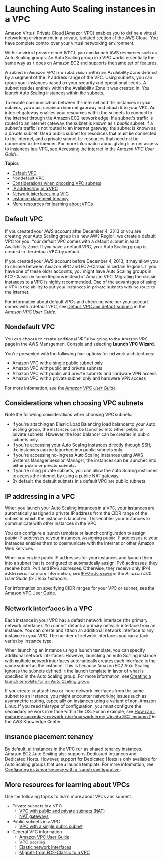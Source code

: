 # Launching Auto Scaling instances in a VPC<a name="asg-in-vpc"></a>

Amazon Virtual Private Cloud \(Amazon VPC\) enables you to define a virtual networking environment in a private, isolated section of the AWS Cloud\. You have complete control over your virtual networking environment\.

Within a virtual private cloud \(VPC\), you can launch AWS resources such as Auto Scaling groups\. An Auto Scaling group in a VPC works essentially the same way as it does on Amazon EC2 and supports the same set of features\.

A subnet in Amazon VPC is a subdivision within an Availability Zone defined by a segment of the IP address range of the VPC\. Using subnets, you can group your instances based on your security and operational needs\. A subnet resides entirely within the Availability Zone it was created in\. You launch Auto Scaling instances within the subnets\.

To enable communication between the internet and the instances in your subnets, you must create an internet gateway and attach it to your VPC\. An internet gateway enables your resources within the subnets to connect to the internet through the Amazon EC2 network edge\. If a subnet's traffic is routed to an internet gateway, the subnet is known as a *public* subnet\. If a subnet's traffic is not routed to an internet gateway, the subnet is known as a *private* subnet\. Use a public subnet for resources that must be connected to the internet, and a private subnet for resources that need not be connected to the internet\. For more information about giving internet access to instances in a VPC, see [Accessing the internet](https://docs.aws.amazon.com/vpc/latest/userguide/how-it-works.html#what-is-connectivity) in the *Amazon VPC User Guide*\.

**Topics**
+ [Default VPC](#as-defaultVPC)
+ [Nondefault VPC](#as-nondefaultVPC)
+ [Considerations when choosing VPC subnets](#as-vpc-considerations)
+ [IP addressing in a VPC](#as-vpc-ipaddress)
+ [Network interfaces in a VPC](#as-vpc-network-interfaces)
+ [Instance placement tenancy](#as-vpc-tenancy)
+ [More resources for learning about VPCs](#auto-scaling-resources-about-vpcs)

## Default VPC<a name="as-defaultVPC"></a>

If you created your AWS account after December 4, 2013 or you are creating your Auto Scaling group in a new AWS Region, we create a default VPC for you\. Your default VPC comes with a default subnet in each Availability Zone\. If you have a default VPC, your Auto Scaling group is created in the default VPC by default\.

If you created your AWS account before December 4, 2013, it may allow you to choose between Amazon VPC and EC2\-Classic in certain Regions\. If you have one of these older accounts, you might have Auto Scaling groups in EC2\-Classic in some Regions instead of Amazon VPC\. Migrating the classic instances to a VPC is highly recommended\. One of the advantages of using a VPC is the ability to put your instances in private subnets with no route to the internet\. 

For information about default VPCs and checking whether your account comes with a default VPC, see [Default VPC and default subnets](https://docs.aws.amazon.com/vpc/latest/userguide/default-vpc.html) in the *Amazon VPC User Guide*\. 

## Nondefault VPC<a name="as-nondefaultVPC"></a>

You can choose to create additional VPCs by going to the Amazon VPC page in the AWS Management Console and selecting **Launch VPC Wizard**\. 

You're presented with the following four options for network architectures:
+ Amazon VPC with a single public subnet only
+ Amazon VPC with public and private subnets
+ Amazon VPC with public and private subnets and hardware VPN access
+ Amazon VPC with a private subnet only and hardware VPN access

For more information, see the *[Amazon VPC User Guide](https://docs.aws.amazon.com/vpc/latest/userguide/)*\.

## Considerations when choosing VPC subnets<a name="as-vpc-considerations"></a>

Note the following considerations when choosing VPC subnets: 
+ If you're attaching an Elastic Load Balancing load balancer to your Auto Scaling group, the instances can be launched into either public or private subnets\. However, the load balancer can be created in public subnets only\.
+ If you're accessing your Auto Scaling instances directly through SSH, the instances can be launched into public subnets only\. 
+ If you're accessing no\-ingress Auto Scaling instances using AWS Systems Manager Session Manager, the instances can be launched into either public or private subnets\. 
+ If you're using private subnets, you can allow the Auto Scaling instances to access the internet by using a public NAT gateway\.
+ By default, the default subnets in a default VPC are public subnets\. 

## IP addressing in a VPC<a name="as-vpc-ipaddress"></a>

When you launch your Auto Scaling instances in a VPC, your instances are automatically assigned a private IP address from the CIDR range of the subnet in which the instance is launched\. This enables your instances to communicate with other instances in the VPC\.

You can configure a launch template or launch configuration to assign public IP addresses to your instances\. Assigning public IP addresses to your instances enables them to communicate with the internet or other Amazon Web Services\.

When you enable public IP addresses for your instances and launch them into a subnet that is configured to automatically assign IPv6 addresses, they receive both IPv4 and IPv6 addresses\. Otherwise, they receive only IPv4 addresses\. For more information, see [IPv6 addresses](https://docs.aws.amazon.com/AWSEC2/latest/UserGuide/using-instance-addressing.html#ipv6-addressing) in the *Amazon EC2 User Guide for Linux Instances*\.

For information on specifying CIDR ranges for your VPC or subnet, see the [Amazon VPC User Guide](https://docs.aws.amazon.com/vpc/latest/userguide/)\.

## Network interfaces in a VPC<a name="as-vpc-network-interfaces"></a>

Each instance in your VPC has a default network interface \(the primary network interface\)\. You cannot detach a primary network interface from an instance\. You can create and attach an additional network interface to any instance in your VPC\. The number of network interfaces you can attach varies by instance type\.

When launching an instance using a launch template, you can specify additional network interfaces\. However, launching an Auto Scaling instance with multiple network interfaces automatically creates each interface in the same subnet as the instance\. This is because Amazon EC2 Auto Scaling ignores the subnets defined in the launch template in favor of what is specified in the Auto Scaling group\. For more information, see [Creating a launch template for an Auto Scaling group](https://docs.aws.amazon.com/autoscaling/ec2/userguide/create-launch-template.html)\.

If you create or attach two or more network interfaces from the same subnet to an instance, you might encounter networking issues such as asymmetric routing, especially on instances using a variant of non\-Amazon Linux\. If you need this type of configuration, you must configure the secondary network interface within the OS\. For an example, see [How can I make my secondary network interface work in my Ubuntu EC2 instance?](http://aws.amazon.com/premiumsupport/knowledge-center/ec2-ubuntu-secondary-network-interface/) in the AWS Knowledge Center\.

## Instance placement tenancy<a name="as-vpc-tenancy"></a>

By default, all instances in the VPC run as shared tenancy instances\. Amazon EC2 Auto Scaling also supports Dedicated Instances and Dedicated Hosts\. However, support for Dedicated Hosts is only available for Auto Scaling groups that use a launch template\. For more information, see [Configuring instance tenancy with a launch configuration](auto-scaling-dedicated-instances.md)\.

## More resources for learning about VPCs<a name="auto-scaling-resources-about-vpcs"></a>

Use the following topics to learn more about VPCs and subnets\.
+ Private subnets in a VPC
  + [VPC with public and private subnets \(NAT\)](https://docs.aws.amazon.com/vpc/latest/userguide/VPC_Scenario2.html)
  + [NAT gateways](https://docs.aws.amazon.com/vpc/latest/userguide/vpc-nat-gateway.html)
+ Public subnets in a VPC
  + [VPC with a single public subnet](https://docs.aws.amazon.com/vpc/latest/userguide/VPC_Scenario1.html)
+ General VPC information
  + [Amazon VPC User Guide](https://docs.aws.amazon.com/vpc/latest/userguide/)
  + [VPC peering](https://docs.aws.amazon.com/vpc/latest/userguide/vpc-peering.html)
  + [Elastic network interfaces](https://docs.aws.amazon.com/vpc/latest/userguide/VPC_ElasticNetworkInterfaces.html)
  + [Migrate from EC2\-Classic to a VPC](https://docs.aws.amazon.com/AWSEC2/latest/UserGuide/vpc-migrate.html)